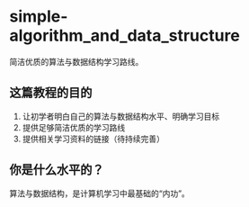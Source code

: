 # simple-algorithm_and_data_structure
简洁优质的算法与数据结构学习路线。

## 这篇教程的目的
1. 让初学者明白自己的算法与数据结构水平、明确学习目标
2. 提供足够简洁优质的学习路线
3. 提供相关学习资料的链接（待持续完善）

## 你是什么水平的？
算法与数据结构，是计算机学习中最基础的“内功”。
